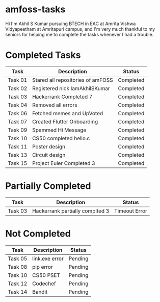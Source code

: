 # amfoss-tasks

<p>Hi I'm Akhil S Kumar pursuing BTECH in EAC at Amrita Vishwa Vidyapeetham at Amritapuri campus, and I'm very much thankful to my seniors for helping me to complete the tasks whenever I had a trouble.</p>

<h1>Completed Tasks</h1>

| Task | Description | Status |
| --- | --- | --- |
| Task 01 | Stared all repositories of amFOSS | Completed |
| Task 02 | Registered nick IamAkhilSKumar | Completed |
| Task 03 | Hackerrank Completed 7 | Completed |
| Task 04 | Removed all errors | Completed |
| Task 06 | Fetched memes and UpVoted | Completed |
| Task 07 | Created Flutter Onboarding | Completed |
| Task 09 | Spammed Hi Message | Completed |
| Task 10 | CS50 completed hello.c | Completed |
| Task 11 | Poster design | Completed |
| Task 13 | Circuit design | Completed |
| Task 15 | Project Euler Completed 3 | Completed |

<h1>Partially Completed</h1>

| Task | Description | Status |
| --- | --- | --- |
| Task 03 | Hackerrank partially complted 3 | Timeout Error |

<h1>Not Completed</h1>

| Task | Description | Status |
| --- | --- | --- |
| Task 05 | link.exe error | Pending |
| Task 08 | pip error | Pending |
| Task 10 | CS50 PSET | Pending |
| Task 12 | Codechef | Pending |
| Task 14 | Bandit | Pending |
